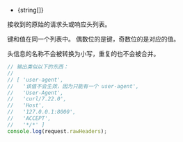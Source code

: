 <!-- YAML
added: v0.11.6
-->

* {string[]}

接收到的原始的请求头或响应头列表。

键和值在同一个列表中。
偶数位的是键，奇数位的是对应的值。

头信息的名称不会被转换为小写，重复的也不会被合并。

```js
// 输出类似以下的东西：
//
// [ 'user-agent',
//   '该值不会生效，因为只能有一个 user-agent',
//   'User-Agent',
//   'curl/7.22.0',
//   'Host',
//   '127.0.0.1:8000',
//   'ACCEPT',
//   '*/*' ]
console.log(request.rawHeaders);
```

